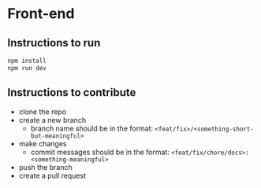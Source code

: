 # Front-end

## Instructions to run
```bash
npm install
npm run dev
```

## Instructions to contribute
- clone the repo
- create a new branch
  - branch name should be in the format: `<feat/fix>/<something-short-but-meaningful>`
- make changes
  - commit messages should be in the format: `<feat/fix/chore/docs>: <something-meaningful>`
- push the branch
- create a pull request
